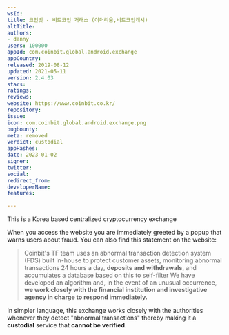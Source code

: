 ```yaml
---
wsId: 
title: 코인빗 - 비트코인 거래소 (이더리움,비트코인캐시)
altTitle: 
authors:
- danny
users: 100000
appId: com.coinbit.global.android.exchange
appCountry: 
released: 2019-08-12
updated: 2021-05-11
version: 2.4.03
stars: 
ratings: 
reviews: 
website: https://www.coinbit.co.kr/
repository: 
issue: 
icon: com.coinbit.global.android.exchange.png
bugbounty: 
meta: removed
verdict: custodial
appHashes: 
date: 2023-01-02
signer: 
twitter: 
social: 
redirect_from: 
developerName: 
features: 

---
```


This is a Korea based centralized cryptocurrency exchange

When you access the website you are immediately greeted by a popup that warns users about fraud. You can also find this statement on the website:

> Coinbit's TF team uses an abnormal transaction detection system (FDS) built in-house to protect customer assets, monitoring abnormal transactions 24 hours a day, **deposits and withdrawals**, and accumulates a database based on this to self-filter We have developed an algorithm and, in the event of an unusual occurrence, **we work closely with the financial institution and investigative agency in charge to respond immediately.**

In simpler language, this exchange works closely with the authorities whenever they detect "abnormal transactions" thereby making it a **custodial** service that **cannot be verified**.

